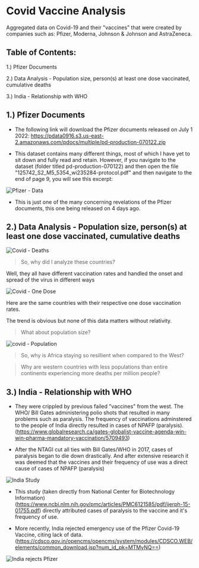 # Covid Vaccine Analysis
Aggregated data on Covid-19 and their "vaccines" that were created by companies such as: Pfizer, Moderna, Johnson &amp; Johnson and AstraZeneca. 

## Table of Contents:
  1.) Pfizer Documents
  
  2.) Data Analysis - Population size, person(s) at least one dose vaccinated, cumulative deaths
  
  3.) India - Relationship with WHO

## 1.) Pfizer Documents

  - The following link will download the Pfizer documents released on July 1 2022: https://pdata0916.s3.us-east-2.amazonaws.com/pdocs/multiple/pd-production-070122.zip
    
  - This dataset contains many different things, most of which I have yet to sit down and fully read and retain. However, if you navigate to the dataset (folder titled pd-production-070122) and then open the file "125742_S2_M5_5354_wi235284-protocol.pdf" and then navigate to the end of page 9, you will see this excerpt:
  
![Pfizer - Data](https://user-images.githubusercontent.com/101907663/177396118-e316d67c-fb4a-4c03-87df-dd2311799625.png)

  - This is just one of the many concerning revelations of the Pfizer documents, this one being released on 4 days ago.

## 2.) Data Analysis - Population size, person(s) at least one dose vaccinated, cumulative deaths

![Covid - Deaths](https://user-images.githubusercontent.com/101907663/177395366-bb5253ff-5f9a-4aa5-a06b-b0210f932812.png)

> So, why did I analyze these countries? 

Well, they all have different vaccination rates and handled the onset and spread of the virus in different ways

![Covid - One Dose](https://user-images.githubusercontent.com/101907663/177395397-94e33976-5960-46a8-aec0-7f3c1bdf95b3.png)

Here are the same countries with their respective one dose vaccination rates.

The trend is obvious but none of this data matters without relativity.

> What about population size?

![covid - Population](https://user-images.githubusercontent.com/101907663/177395418-092afca5-7487-4f55-8425-d01645b08529.png)

> So, why is Africa staying so resillient when compared to the West? 

> Why are western countries with less populations than entire continents experiencing more deaths per million people?

## 3.) India - Relationship with WHO
 
  - They were crippled by previous failed "vaccines" from the west. The WHO/ Bill Gates administering polio shots that resulted in many problems such as paralysis. The frequency of vaccinations adminstered to the people of India directly resulted in cases of NPAFP (paralysis).  (https://www.globalresearch.ca/gates-globalist-vaccine-agenda-win-win-pharma-mandatory-vaccination/5709493) 
  
  - After the NTAGI cut all ties with Bill Gates/WHO in 2017, cases of paralysis began to die down drastically. And after extensive research it was deemed that the vaccines and their frequency of use was a direct cause of cases of NPAFP (paralysis)
  
  ![India Study](https://user-images.githubusercontent.com/101907663/177585600-bb69499c-e2ed-4281-b252-fc94b39df544.png)
  
  - This study (taken directly from National Center for Biotechnology Information) (https://www.ncbi.nlm.nih.gov/pmc/articles/PMC6121585/pdf/ijerph-15-01755.pdf) directly attributed cases of paralysis to the vaccine and it's frequency of use.
  
  - More recently, India rejected emergency use of the Pfizer Covid-19 Vaccine, citing lack of data. (https://cdsco.gov.in/opencms/opencms/system/modules/CDSCO.WEB/elements/common_download.jsp?num_id_pk=MTMyNQ==)

![India rejects Pfizer](https://user-images.githubusercontent.com/101907663/177577842-8e863c92-3b1a-4858-9806-747c88831963.png)

